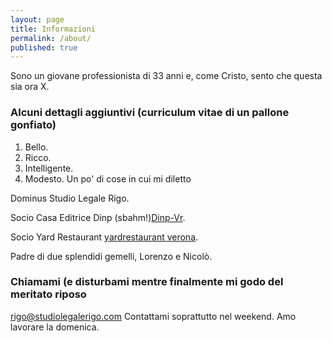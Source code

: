 ```yaml
---
layout: page
title: Informazioni
permalink: /about/
published: true
---
```


Sono un giovane professionista di 33 anni e, come Cristo, sento che questa sia ora X.

### Alcuni dettagli aggiuntivi (curriculum vitae di un pallone gonfiato)

1. Bello.
2. Ricco.
3. Intelligente.
4. Modesto.
Un po' di cose in cui mi diletto

Dominus Studio Legale Rigo.

Socio Casa Editrice Dinp (sbahm!)[Dinp-Vr](www.dinpitaly.it).

Socio Yard Restaurant [yardrestaurant verona](www.yardrestaurant.it).

Padre di due splendidi gemelli, Lorenzo e Nicolò.

### Chiamami (e disturbami mentre finalmente mi godo del meritato riposo

[rigo@studiolegalerigo.com](mailto:rigo@studiolegalerigo.com)
Contattami soprattutto nel weekend. Amo lavorare la domenica.
